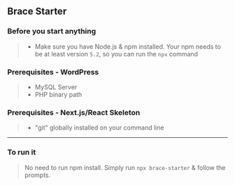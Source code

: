 ## Brace Starter

### Before you start anything

> -   Make sure you have Node.js & npm installed. Your npm needs to be at least version `5.2`, so you can run the `npx` command

### Prerequisites - WordPress

> -   MySQL Server
> -   PHP binary path

### Prerequisites - Next.js/React Skeleton

> -   "git" globally installed on your command line

---

### To run it

> No need to run npm install. Simply run `npx brace-starter` & follow the prompts.
